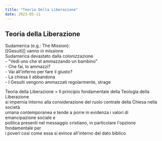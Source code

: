 ```yaml
---
title: "Teoria Della Liberazione"
date: 2023-05-11
---
```

## Teoria della Liberazione  
Sudamerica (e.g.: The Mission):  
 [[Gesuiti]] vanno in missione  
 Sudamerica devastato dalla colonizzazione  
	- "Vedi uno che st ammazzando un bambino"  
	- Che fai, lo ammazzi?  
	- Vai all'inferno per fare il giusto?  
		- La chiesa li abbandona  
			- I Gesuiti vengono ammazzati regolarmente, strage  
  
Teoria della Liberazione = Il principio fondamentale della Teologia della Liberazione  
	si impernia intorno alla considerazione del ruolo centrale della Chiesa nella società  
	umana contemporanea e tende a porre in evidenza i valori di emancipazione sociale e  
	politica presenti nel messaggio cristiano, in particolare l'opzione fondamentale per  
	i poveri così come essa si evince all'interno del dato biblico.  

